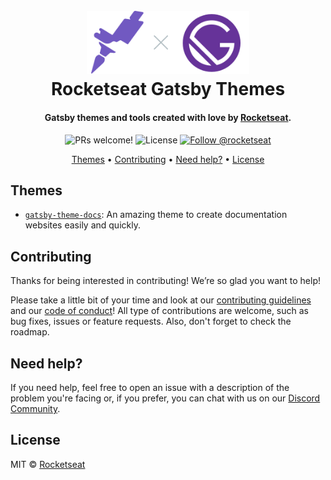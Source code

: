 <h1 align="center">
  <br>
  <img src=".github/assets/logo.svg" alt="Rocketseat and Gatsby" width="260">
  <br>
  Rocketseat Gatsby Themes
  <br>
</h1>

<h4 align="center">Gatsby themes and tools created with love by <a href="https://rocketseat.com.br" target="_blank">Rocketseat</a>.</h4>

<p align="center">
  <img src="https://img.shields.io/badge/PRs-welcome-%237159c1.svg" alt="PRs welcome!" />

  <img alt="License" src="https://img.shields.io/badge/license-MIT-%237159c1">

  <a href="https://twitter.com/intent/follow?screen_name=rocketseat">
    <img src="https://img.shields.io/twitter/follow/rocketseat.svg?label=Follow%20@rocketseat" alt="Follow @rocketseat" />
  </a>
</p>

<p align="center">
  <a href="#themes">Themes</a> •
  <a href="#contributing">Contributing</a> •
  <a href="#need-help">Need help?</a> •
  <a href="#license">License</a>
</p>

## Themes

- [`gatsby-theme-docs`](./@rocketseat/gatsby-theme-docs): An amazing theme to
  create documentation websites easily and quickly.

## Contributing

Thanks for being interested in contributing! We’re so glad you want to help!

Please take a little bit of your time and look at our
[contributing guidelines](.github/CONTRIBUTING.md) and our
[code of conduct](.github/CODE_OF_CONDUCT.md)! All type of contributions are welcome, such as bug fixes, issues or feature requests.
Also, don't forget to check the roadmap.

## Need help?

If you need help, feel free to open an issue with a description of the problem
you're facing or, if you prefer, you can chat with us on our
[Discord Community](https://rocketseat.com.br/comunidade).

## License

MIT © [Rocketseat](https://github.com/Rocketseat)
